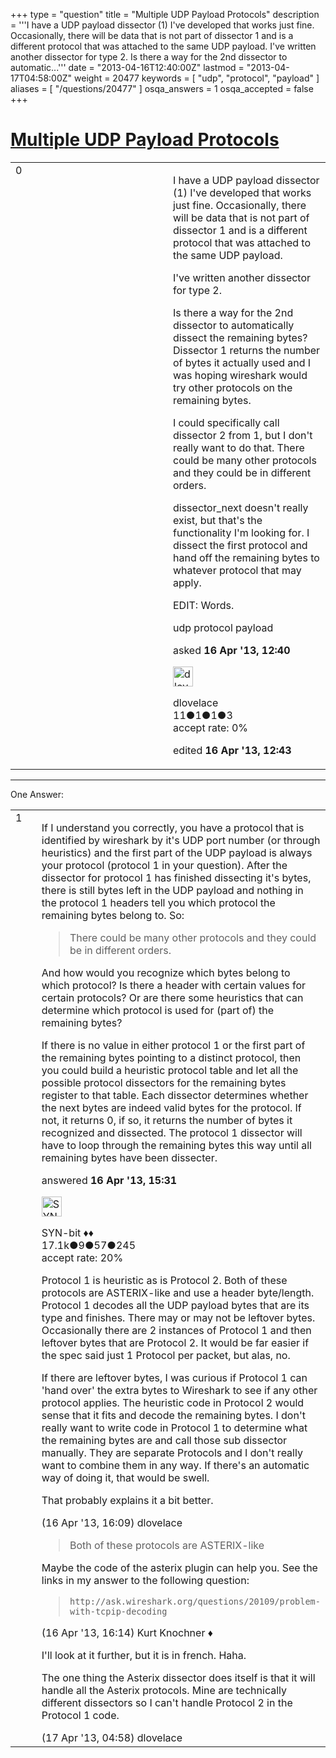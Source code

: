 +++
type = "question"
title = "Multiple UDP Payload Protocols"
description = '''I have a UDP payload dissector (1) I&#x27;ve developed that works just fine. Occasionally, there will be data that is not part of dissector 1 and is a different protocol that was attached to the same UDP payload. I&#x27;ve written another dissector for type 2. Is there a way for the 2nd dissector to automatic...'''
date = "2013-04-16T12:40:00Z"
lastmod = "2013-04-17T04:58:00Z"
weight = 20477
keywords = [ "udp", "protocol", "payload" ]
aliases = [ "/questions/20477" ]
osqa_answers = 1
osqa_accepted = false
+++

<div class="headNormal">

# [Multiple UDP Payload Protocols](/questions/20477/multiple-udp-payload-protocols)

</div>

<div id="main-body">

<div id="askform">

<table id="question-table" style="width:100%;"><colgroup><col style="width: 50%" /><col style="width: 50%" /></colgroup><tbody><tr class="odd"><td style="width: 30px; vertical-align: top"><div class="vote-buttons"><span id="post-20477-upvote" class="ajax-command post-vote up" rel="nofollow" title="I like this post (click again to cancel)"> </span><div id="post-20477-score" class="post-score" title="current number of votes">0</div><span id="post-20477-downvote" class="ajax-command post-vote down" rel="nofollow" title="I dont like this post (click again to cancel)"> </span> <span id="favorite-mark" class="ajax-command favorite-mark" rel="nofollow" title="mark/unmark this question as favorite (click again to cancel)"> </span><div id="favorite-count" class="favorite-count"></div></div></td><td><div id="item-right"><div class="question-body"><p>I have a UDP payload dissector (1) I've developed that works just fine. Occasionally, there will be data that is not part of dissector 1 and is a different protocol that was attached to the same UDP payload.</p><p>I've written another dissector for type 2.</p><p>Is there a way for the 2nd dissector to automatically dissect the remaining bytes? Dissector 1 returns the number of bytes it actually used and I was hoping wireshark would try other protocols on the remaining bytes.</p><p>I could specifically call dissector 2 from 1, but I don't really want to do that. There could be many other protocols and they could be in different orders.</p><p>dissector_next doesn't really exist, but that's the functionality I'm looking for. I dissect the first protocol and hand off the remaining bytes to whatever protocol that may apply.</p><p>EDIT: Words.</p></div><div id="question-tags" class="tags-container tags"><span class="post-tag tag-link-udp" rel="tag" title="see questions tagged &#39;udp&#39;">udp</span> <span class="post-tag tag-link-protocol" rel="tag" title="see questions tagged &#39;protocol&#39;">protocol</span> <span class="post-tag tag-link-payload" rel="tag" title="see questions tagged &#39;payload&#39;">payload</span></div><div id="question-controls" class="post-controls"></div><div class="post-update-info-container"><div class="post-update-info post-update-info-user"><p>asked <strong>16 Apr '13, 12:40</strong></p><img src="https://secure.gravatar.com/avatar/0fe43e124d583a2fd5d3847eb8ecdff4?s=32&amp;d=identicon&amp;r=g" class="gravatar" width="32" height="32" alt="dlovelace&#39;s gravatar image" /><p><span>dlovelace</span><br />
<span class="score" title="11 reputation points">11</span><span title="1 badges"><span class="badge1">●</span><span class="badgecount">1</span></span><span title="1 badges"><span class="silver">●</span><span class="badgecount">1</span></span><span title="3 badges"><span class="bronze">●</span><span class="badgecount">3</span></span><br />
<span class="accept_rate" title="Rate of the user&#39;s accepted answers">accept rate:</span> <span title="dlovelace has no accepted answers">0%</span></p></div><div class="post-update-info post-update-info-edited"><p><span> edited <strong>16 Apr '13, 12:43</strong> </span></p></div></div><div id="comments-container-20477" class="comments-container"></div><div id="comment-tools-20477" class="comment-tools"></div><div class="clear"></div><div id="comment-20477-form-container" class="comment-form-container"></div><div class="clear"></div></div></td></tr></tbody></table>

------------------------------------------------------------------------

<div class="tabBar">

<span id="sort-top"></span>

<div class="headQuestions">

One Answer:

</div>

</div>

<span id="20483"></span>

<div id="answer-container-20483" class="answer">

<table style="width:100%;"><colgroup><col style="width: 50%" /><col style="width: 50%" /></colgroup><tbody><tr class="odd"><td style="width: 30px; vertical-align: top"><div class="vote-buttons"><span id="post-20483-upvote" class="ajax-command post-vote up" rel="nofollow" title="I like this post (click again to cancel)"> </span><div id="post-20483-score" class="post-score" title="current number of votes">1</div><span id="post-20483-downvote" class="ajax-command post-vote down" rel="nofollow" title="I dont like this post (click again to cancel)"> </span></div></td><td><div class="item-right"><div class="answer-body"><p>If I understand you correctly, you have a protocol that is identified by wireshark by it's UDP port number (or through heuristics) and the first part of the UDP payload is always your protocol (protocol 1 in your question). After the dissector for protocol 1 has finished dissecting it's bytes, there is still bytes left in the UDP payload and nothing in the protocol 1 headers tell you which protocol the remaining bytes belong to. So:</p><blockquote><p>There could be many other protocols and they could be in different orders.</p></blockquote><p>And how would you recognize which bytes belong to which protocol? Is there a header with certain values for certain protocols? Or are there some heuristics that can determine which protocol is used for (part of) the remaining bytes?</p><p>If there is no value in either protocol 1 or the first part of the remaining bytes pointing to a distinct protocol, then you could build a heuristic protocol table and let all the possible protocol dissectors for the remaining bytes register to that table. Each dissector determines whether the next bytes are indeed valid bytes for the protocol. If not, it returns 0, if so, it returns the number of bytes it recognized and dissected. The protocol 1 dissector will have to loop through the remaining bytes this way until all remaining bytes have been dissecter.</p></div><div class="answer-controls post-controls"></div><div class="post-update-info-container"><div class="post-update-info post-update-info-user"><p>answered <strong>16 Apr '13, 15:31</strong></p><img src="https://secure.gravatar.com/avatar/7901a94d8fdd1f9f47cda9a32fcfa177?s=32&amp;d=identicon&amp;r=g" class="gravatar" width="32" height="32" alt="SYN-bit&#39;s gravatar image" /><p><span>SYN-bit ♦♦</span><br />
<span class="score" title="17094 reputation points"><span>17.1k</span></span><span title="9 badges"><span class="badge1">●</span><span class="badgecount">9</span></span><span title="57 badges"><span class="silver">●</span><span class="badgecount">57</span></span><span title="245 badges"><span class="bronze">●</span><span class="badgecount">245</span></span><br />
<span class="accept_rate" title="Rate of the user&#39;s accepted answers">accept rate:</span> <span title="SYN-bit has 174 accepted answers">20%</span></p></div></div><div id="comments-container-20483" class="comments-container"><span id="20491"></span><div id="comment-20491" class="comment"><div id="post-20491-score" class="comment-score"></div><div class="comment-text"><p>Protocol 1 is heuristic as is Protocol 2. Both of these protocols are ASTERIX-like and use a header byte/length. Protocol 1 decodes all the UDP payload bytes that are its type and finishes. There may or may not be leftover bytes. Occasionally there are 2 instances of Protocol 1 and then leftover bytes that are Protocol 2. It would be far easier if the spec said just 1 Protocol per packet, but alas, no.</p><p>If there are leftover bytes, I was curious if Protocol 1 can 'hand over' the extra bytes to Wireshark to see if any other protocol applies. The heuristic code in Protocol 2 would sense that it fits and decode the remaining bytes. I don't really want to write code in Protocol 1 to determine what the remaining bytes are and call those sub dissector manually. They are separate Protocols and I don't really want to combine them in any way. If there's an automatic way of doing it, that would be swell.</p><p>That probably explains it a bit better.</p></div><div id="comment-20491-info" class="comment-info"><span class="comment-age">(16 Apr '13, 16:09)</span> <span class="comment-user userinfo">dlovelace</span></div></div><span id="20492"></span><div id="comment-20492" class="comment"><div id="post-20492-score" class="comment-score"></div><div class="comment-text"><blockquote><p>Both of these protocols are ASTERIX-like</p></blockquote><p>Maybe the code of the asterix plugin can help you. See the links in my answer to the following question:</p><blockquote><p><code>http://ask.wireshark.org/questions/20109/problem-with-tcpip-decoding</code></p></blockquote></div><div id="comment-20492-info" class="comment-info"><span class="comment-age">(16 Apr '13, 16:14)</span> <span class="comment-user userinfo">Kurt Knochner ♦</span></div></div><span id="20514"></span><div id="comment-20514" class="comment"><div id="post-20514-score" class="comment-score"></div><div class="comment-text"><p>I'll look at it further, but it is in french. Haha.</p><p>The one thing the Asterix dissector does itself is that it will handle all the Asterix protocols. Mine are technically different dissectors so I can't handle Protocol 2 in the Protocol 1 code.</p></div><div id="comment-20514-info" class="comment-info"><span class="comment-age">(17 Apr '13, 04:58)</span> <span class="comment-user userinfo">dlovelace</span></div></div></div><div id="comment-tools-20483" class="comment-tools"></div><div class="clear"></div><div id="comment-20483-form-container" class="comment-form-container"></div><div class="clear"></div></div></td></tr></tbody></table>

</div>

<div class="paginator-container-left">

</div>

</div>

</div>

